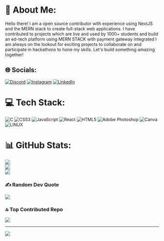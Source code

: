 # 💫 About Me:
Hello there! I am a open source contributor with experience using NextJS and the MERN stack to create full-stack web applications. I have contributed to projects which are live and used by 1000+ students and build an ed-tech platform using MERN STACK with payment gateway integrated I am always on the lookout for exciting projects to collaborate on and participate in hackathons to hone my skills. Let's build something amazing together!

 <img align="right" src="https://raw.githubusercontent.com/TheDudeThatCode/TheDudeThatCode/master/Assets/Developer.gif" alt="" srcset="">

## 🌐 Socials:
[![Discord](https://img.shields.io/badge/Discord-%237289DA.svg?logo=discord&logoColor=white)](https://discord.gg/#1121) [![Instagram](https://img.shields.io/badge/Instagram-%23E4405F.svg?logo=Instagram&logoColor=white)](https://instagram.com/dj__260) [![LinkedIn](https://img.shields.io/badge/LinkedIn-%230077B5.svg?logo=linkedin&logoColor=white)](https://linkedin.com/in/https://www.linkedin.com/in/darshan-jaju-73b237223/) 

# 💻 Tech Stack:
![C](https://img.shields.io/badge/c-%2300599C.svg?style=for-the-badge&logo=c&logoColor=white) ![CSS3](https://img.shields.io/badge/css3-%231572B6.svg?style=for-the-badge&logo=css3&logoColor=white) ![JavaScript](https://img.shields.io/badge/javascript-%23323330.svg?style=for-the-badge&logo=javascript&logoColor=%23F7DF1E) ![React](https://img.shields.io/badge/react-%2320232a.svg?style=for-the-badge&logo=react&logoColor=%2361DAFB) ![HTML5](https://img.shields.io/badge/html5-%23E34F26.svg?style=for-the-badge&logo=html5&logoColor=white) ![Adobe Photoshop](https://img.shields.io/badge/adobephotoshop-%2331A8FF.svg?style=for-the-badge&logo=adobephotoshop&logoColor=white) ![Canva](https://img.shields.io/badge/Canva-%2300C4CC.svg?style=for-the-badge&logo=Canva&logoColor=white) ![LINUX](https://img.shields.io/badge/Linux-FCC624?style=for-the-badge&logo=linux&logoColor=black)
# 📊 GitHub Stats:
![](https://github-readme-stats.vercel.app/api?username=Horror26&theme=blue-green&hide_border=false&include_all_commits=false&count_private=false)<br/>
![](https://github-readme-streak-stats.herokuapp.com/?user=Horror26&theme=blue-green&hide_border=false)<br/>
![](https://github-readme-stats.vercel.app/api/top-langs/?username=Horror26&theme=blue-green&hide_border=false&include_all_commits=false&count_private=false&layout=compact)

### ✍️ Random Dev Quote
![](https://quotes-github-readme.vercel.app/api?type=horizontal&theme=radical)

### 🔝 Top Contributed Repo
![](https://github-contributor-stats.vercel.app/api?username=Horror26&limit=5&theme=gitdimmed&combine_all_yearly_contributions=true)

---
[![](https://visitcount.itsvg.in/api?id=Horror26&icon=0&color=9)](https://visitcount.itsvg.in)

<!-- Proudly created with GPRM ( https://gprm.itsvg.in ) -->
